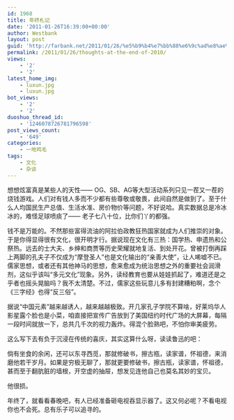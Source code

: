 ```yaml
---
id: 1968
title: 年终札记
date: '2011-01-26T16:39:00+00:00'
author: Westbank
layout: post
guid: 'http://farbank.net/2011/01/26/%e5%b9%b4%e7%bb%88%e6%9c%ad%e8%ae%b0/'
permalink: /2011/01/26/thoughts-at-the-end-of-2010/
views:
    - '2'
    - '2'
latest_home_img:
    - luxun.jpg
    - luxun.jpg
bot_views:
    - '2'
    - '2'
duoshuo_thread_id:
    - '1246078726781796598'
post_views_count:
    - '649'
categories:
    - 一地鸡毛
tags:
    - 文化
    - 杂谈
---
```


想想炫富真是某些人的天性—— OG、SB、AG等大型活动系列只见一茬又一茬的烧钱游戏。人们对有钱人多而不少都有些尊敬或敬畏，此间自然是做到了。至于什么人均国民生产总值、生活水准、房价物价等问题，不好说哈。真实数据总是冷冰冰的，难怪足球喷痰了—— 老子七八十位，比你们丫的都强。

钱不是万能的。不然那些富得流油的阿拉伯政教狂热国家就成为人们推崇的对象。于是你得显得很有文化，很开明才行。据说现在文化有三热：国学热、申遗热和公祭热。远去的士大夫、乡绅和商贾等历史荣耀就地复活、到处开花。曾被打倒再踩上两脚的孔夫子不仅成为“摩登圣人”也是文化输出的“亲善大使”，让人唏嘘不已。儒家思想，或者还有其他神马的思想，愈来愈成为统治思想之外的重要社会润滑剂，这似乎该叫“多元文化”现象。另外，读经教育也要从娃娃抓起了，难道还是之乎者也摇头晃脑吗？我不太清楚。不过，儒家这些玩意儿多有封建糟粕啊，念个《三字经》也得“反三俗”。

据说“中国元素”越来越诱人，越来越越极致。开几家孔子学院不算啥，好莱坞华人影星露个脸也是小菜，咱直接把宣传广告放到了美国纽约时代广场的大屏幕，每隔一段时间就放一下，总共几千次的视力轰炸。得混个脸熟吧，不怕你审美疲劳。

这么写下去有负于沉浸在传统的喜庆，其实这算什么呀，读读鲁迅的吧：

倘有坐食的余闲，还可以东寻西觅，那就修破书，擦古瓶，读家谱，怀祖德，来消磨他若干岁月。如果是穷极无聊了，那就更要修破书，擦古瓶，读家谱，怀祖德，甚而至于翻肮脏的墙根，开空虚的抽屉，想发见连他自己也莫名其妙的宝贝。

他很损。

年终了，就看看春晚吧，有人已经准备砸电视吞显示器了。这又何必呢？不看电视你也不会死。总有乐子可以追寻的。
